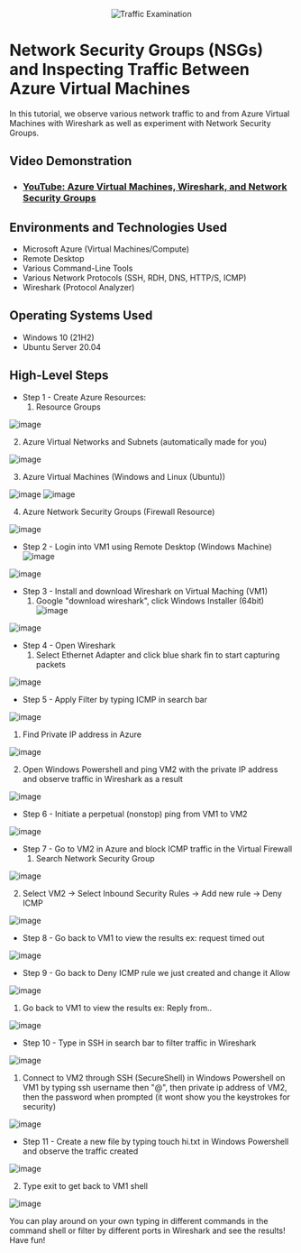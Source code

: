 <p align="center">
<img src="https://i.imgur.com/Ua7udoS.png" alt="Traffic Examination"/>
</p>

<h1>Network Security Groups (NSGs) and Inspecting Traffic Between Azure Virtual Machines</h1>
In this tutorial, we observe various network traffic to and from Azure Virtual Machines with Wireshark as well as experiment with Network Security Groups. <br />


<h2>Video Demonstration</h2>

- ### [YouTube: Azure Virtual Machines, Wireshark, and Network Security Groups](https://www.youtube.com)

<h2>Environments and Technologies Used</h2>

- Microsoft Azure (Virtual Machines/Compute)
- Remote Desktop
- Various Command-Line Tools
- Various Network Protocols (SSH, RDH, DNS, HTTP/S, ICMP)
- Wireshark (Protocol Analyzer)

<h2>Operating Systems Used </h2>

- Windows 10 (21H2)
- Ubuntu Server 20.04

<h2>High-Level Steps</h2>

- Step 1 - Create Azure Resources:
  1. Resource Groups

![image](https://github.com/WesGough/azure-network-protocols/assets/150361198/07fee134-b253-48b2-8550-11ec9b9c2dcb)

  2. Azure Virtual Networks and Subnets (automatically made for you)
 
![image](https://github.com/WesGough/azure-network-protocols/assets/150361198/9377aa00-4c54-4b49-a25e-72d480a872b9)
  
  3. Azure Virtual Machines (Windows and Linux (Ubuntu))
  
![image](https://github.com/WesGough/azure-network-protocols/assets/150361198/035130a3-bc49-46e1-9054-a803b568b3da) 
![image](https://github.com/WesGough/azure-network-protocols/assets/150361198/d8447394-7f1f-4deb-9c44-ae0c922850a8)
 
  
  4. Azure Network Security Groups (Firewall Resource)

![image](https://github.com/WesGough/azure-network-protocols/assets/150361198/1bcda21a-e872-4080-8cea-3ba3b13895f7)

- Step 2 - Login into VM1 using Remote Desktop (Windows Machine)
![image](https://github.com/WesGough/azure-network-protocols/assets/150361198/08b61e71-a3ad-4ebe-b5b2-72f1a93ca773)

![image](https://github.com/WesGough/azure-network-protocols/assets/150361198/35eb51e8-b8d9-43e0-8f23-113e37636726)

- Step 3 - Install and download Wireshark on Virtual Maching (VM1)
   1. Google "download wireshark", click Windows Installer (64bit)
![image](https://github.com/WesGough/azure-network-protocols/assets/150361198/c4b70b1d-8819-4a6b-9131-1905a83abbdc)

![image](https://github.com/WesGough/azure-network-protocols/assets/150361198/1d9475b9-6c6e-4172-ab14-11fa03ebbeab)

- Step 4 - Open Wireshark
  1. Select Ethernet Adapter and click blue shark fin to start capturing packets

![image](https://github.com/WesGough/azure-network-protocols/assets/150361198/c9cf9d7f-08e3-473f-b6d8-f9a1afec8de4)

- Step 5 - Apply Filter by typing ICMP in search bar

![image](https://github.com/WesGough/azure-network-protocols/assets/150361198/4e4ffe60-d71d-412f-a875-9db980abb6bc)

   1. Find Private IP address in Azure
 
![image](https://github.com/WesGough/azure-network-protocols/assets/150361198/d9154a84-5955-4d6f-aaf2-20f3d6d3957b)
 
  2. Open Windows Powershell and ping VM2 with the private IP address and observe traffic in Wireshark as a result

![image](https://github.com/WesGough/azure-network-protocols/assets/150361198/52b82fa1-d45e-4ffe-a838-70bebbf317e6)

- Step 6 - Initiate a perpetual (nonstop) ping from VM1 to VM2

![image](https://github.com/WesGough/azure-network-protocols/assets/150361198/e2e19b7e-8276-440a-87d7-a688701fa080)

- Step 7 - Go to VM2 in Azure and block ICMP traffic in the Virtual Firewall
  1. Search Network Security Group

![image](https://github.com/WesGough/azure-network-protocols/assets/150361198/bbec4e36-f429-43d1-ab42-ddc2978a9b0b)

  2. Select VM2 -> Select Inbound Security Rules -> Add new rule -> Deny ICMP

![image](https://github.com/WesGough/azure-network-protocols/assets/150361198/c613f36e-9a3b-4017-ab8c-b07093f4ea2e)

- Step 8 - Go back to VM1 to view the results ex: request timed out

![image](https://github.com/WesGough/azure-network-protocols/assets/150361198/bd7cc714-378a-4b52-9394-08a60b11a9b7)

- Step 9 - Go back to Deny ICMP rule we just created and change it Allow

![image](https://github.com/WesGough/azure-network-protocols/assets/150361198/25502138-55ac-4b79-b172-22e9f2d35c64)

  1. Go back to VM1 to view the results ex: Reply from..

![image](https://github.com/WesGough/azure-network-protocols/assets/150361198/094ac039-2acc-4ffc-b91b-2870fe501f9b)

- Step 10 - Type in SSH in search bar to filter traffic in Wireshark

![image](https://github.com/WesGough/azure-network-protocols/assets/150361198/fb335be2-1491-4451-994d-740d89d05b92)

  1. Connect to VM2 through SSH (SecureShell) in Windows Powershell on VM1 by typing ssh username then "@", then private ip address of VM2, then the password when prompted (it wont show you the keystrokes for security)

![image](https://github.com/WesGough/azure-network-protocols/assets/150361198/0eb7134e-069e-44d3-9557-2fc29a93d65e)

- Step 11 - Create a new file by typing touch hi.txt in Windows Powershell and observe the traffic created

![image](https://github.com/WesGough/azure-network-protocols/assets/150361198/dd4538a9-2326-4e04-b256-f664b29cc55b)

  2. Type exit to get back to VM1 shell

![image](https://github.com/WesGough/azure-network-protocols/assets/150361198/513b51f7-9a57-43dd-8db4-f573df119d0e)

You can play around on your own typing in different commands in the command shell or filter by different ports in Wireshark and see the results! Have fun!
